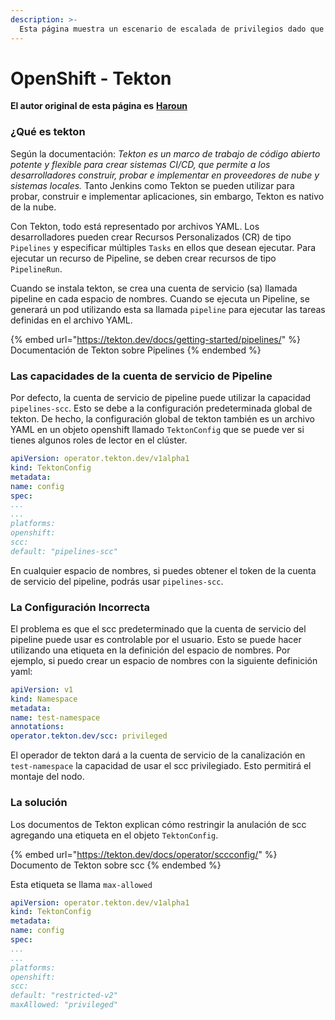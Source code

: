 ```yaml
---
description: >-
  Esta página muestra un escenario de escalada de privilegios dado que tekton está instalado en el clúster y que puedes crear un espacio de nombres (a veces los derechos de edición son suficientes)
---
```


# OpenShift - Tekton

**El autor original de esta página es** [**Haroun**](https://www.linkedin.com/in/haroun-al-mounayar-571830211)

### ¿Qué es tekton

Según la documentación: _Tekton es un marco de trabajo de código abierto potente y flexible para crear sistemas CI/CD, que permite a los desarrolladores construir, probar e implementar en proveedores de nube y sistemas locales._ Tanto Jenkins como Tekton se pueden utilizar para probar, construir e implementar aplicaciones, sin embargo, Tekton es nativo de la nube.&#x20;

Con Tekton, todo está representado por archivos YAML. Los desarrolladores pueden crear Recursos Personalizados (CR) de tipo `Pipelines` y especificar múltiples `Tasks` en ellos que desean ejecutar. Para ejecutar un recurso de Pipeline, se deben crear recursos de tipo `PipelineRun`.

Cuando se instala tekton, se crea una cuenta de servicio (sa) llamada pipeline en cada espacio de nombres. Cuando se ejecuta un Pipeline, se generará un pod utilizando esta sa llamada `pipeline` para ejecutar las tareas definidas en el archivo YAML.

{% embed url="https://tekton.dev/docs/getting-started/pipelines/" %}
Documentación de Tekton sobre Pipelines
{% endembed %}

### Las capacidades de la cuenta de servicio de Pipeline

Por defecto, la cuenta de servicio de pipeline puede utilizar la capacidad `pipelines-scc`. Esto se debe a la configuración predeterminada global de tekton. De hecho, la configuración global de tekton también es un archivo YAML en un objeto openshift llamado `TektonConfig` que se puede ver si tienes algunos roles de lector en el clúster.
```yaml
apiVersion: operator.tekton.dev/v1alpha1
kind: TektonConfig
metadata:
name: config
spec:
...
...
platforms:
openshift:
scc:
default: "pipelines-scc"
```
En cualquier espacio de nombres, si puedes obtener el token de la cuenta de servicio del pipeline, podrás usar `pipelines-scc`.

### La Configuración Incorrecta

El problema es que el scc predeterminado que la cuenta de servicio del pipeline puede usar es controlable por el usuario. Esto se puede hacer utilizando una etiqueta en la definición del espacio de nombres. Por ejemplo, si puedo crear un espacio de nombres con la siguiente definición yaml:
```yaml
apiVersion: v1
kind: Namespace
metadata:
name: test-namespace
annotations:
operator.tekton.dev/scc: privileged
```
El operador de tekton dará a la cuenta de servicio de la canalización en `test-namespace` la capacidad de usar el scc privilegiado. Esto permitirá el montaje del nodo.

### La solución

Los documentos de Tekton explican cómo restringir la anulación de scc agregando una etiqueta en el objeto `TektonConfig`.

{% embed url="https://tekton.dev/docs/operator/sccconfig/" %}
Documento de Tekton sobre scc
{% endembed %}

Esta etiqueta se llama `max-allowed`
```yaml
apiVersion: operator.tekton.dev/v1alpha1
kind: TektonConfig
metadata:
name: config
spec:
...
...
platforms:
openshift:
scc:
default: "restricted-v2"
maxAllowed: "privileged"
```


